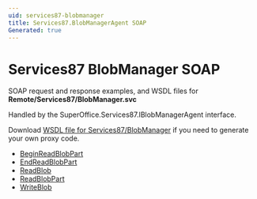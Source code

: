 ```yaml
---
uid: services87-blobmanager
title: Services87.BlobManagerAgent SOAP
Generated: true
---
```


# Services87 BlobManager SOAP

SOAP request and response examples, and WSDL files for **Remote/Services87/BlobManager.svc**

Handled by the <see cref="T:SuperOffice.Services87.IBlobManagerAgent">SuperOffice.Services87.IBlobManagerAgent</see> interface.



Download [WSDL file for Services87/BlobManager](../Services87-BlobManager.md) if you need to generate your own proxy code.

* [BeginReadBlobPart](BeginReadBlobPart.md)
* [EndReadBlobPart](EndReadBlobPart.md)
* [ReadBlob](ReadBlob.md)
* [ReadBlobPart](ReadBlobPart.md)
* [WriteBlob](WriteBlob.md)
